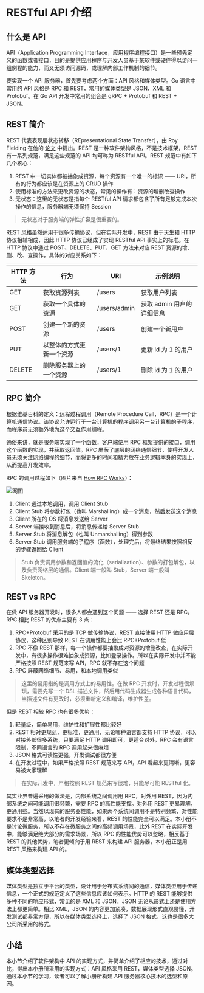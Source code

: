 
# RESTful API 介绍

## 什么是 API

API（Application Programming Interface，应用程序编程接口）是一些预先定义的函数或者接口，目的是提供应用程序与开发人员基于某软件或硬件得以访问一组例程的能力，而又无须访问源码，或理解内部工作机制的细节。

要实现一个 API 服务器，首先要考虑两个方面：API 风格和媒体类型。Go 语言中常用的 API 风格是 RPC 和 REST，常用的媒体类型是 JSON、XML 和 Protobuf。在 Go API 开发中常用的组合是 gRPC + Protobuf 和 REST + JSON。

## REST 简介

REST 代表表现层状态转移（REpresentational State Transfer），由 Roy Fielding 在他的 [论文](https://www.ics.uci.edu/~fielding/pubs/dissertation/top.htm) 中提出。REST 是一种软件架构风格，不是技术框架，REST 有一系列规范，满足这些规范的 API 均可称为 RESTful API。REST 规范中有如下几个核心：

1. REST 中一切实体都被抽象成资源，每个资源有一个唯一的标识 —— URI，所有的行为都应该是在资源上的 CRUD 操作
2. 使用标准的方法来更改资源的状态，常见的操作有：资源的增删改查操作
3. 无状态：这里的无状态是指每个 RESTful API 请求都包含了所有足够完成本次操作的信息，服务器端无须保持 Session

> 无状态对于服务端的弹性扩容是很重要的。


REST 风格虽然适用于很多传输协议，但在实际开发中，REST 由于天生和 HTTP 协议相辅相成，因此 HTTP 协议已经成了实现 RESTful API 事实上的标准。在 HTTP 协议中通过 POST、DELETE、PUT、GET 方法来对应 REST 资源的增、删、改、查操作，具体的对应关系如下：

| HTTP 方法 | 行为 | URI | 示例说明 |
|---|---|---| --- |
| GET | 获取资源列表| /users | 获取用户列表|
| GET | 获取一个具体的资源 | /users/admin | 获取 admin 用户的详细信息 |
| POST | 创建一个新的资源 | /users | 创建一个新用户 |
| PUT | 以整体的方式更新一个资源 | /users/1 |  更新 id 为 1 的用户 |
| DELETE | 删除服务器上的一个资源 | /users/1 | 删除 id 为 1 的用户|

## RPC 简介 

根据维基百科的定义：远程过程调用（Remote Procedure Call，RPC）是一个计算机通信协议。该协议允许运行于一台计算机的程序调用另一台计算机的子程序，而程序员无须额外地为这个交互作用编程。

通俗来讲，就是服务端实现了一个函数，客户端使用 RPC 框架提供的接口，调用这个函数的实现，并获取返回值。RPC 屏蔽了底层的网络通信细节，使得开发人员无须关注网络编程的细节，而将更多的时间和精力放在业务逻辑本身的实现上，从而提高开发效率。

RPC 的调用过程如下（图片来自 [How RPC Works](https://docs.microsoft.com/en-us/previous-versions/windows/it-pro/windows-server-2003/cc738291(v=ws.10))）：

![网图](https://user-gold-cdn.xitu.io/2018/6/17/1640cdbb95ac1a37)

1. Client 通过本地调用，调用 Client Stub
2. Client Stub 将参数打包（也叫 Marshalling）成一个消息，然后发送这个消息
3. Client 所在的 OS 将消息发送给 Server
4. Server 端接收到消息后，将消息传递给 Server Stub
5. Server Stub 将消息解包（也叫 Unmarshalling）得到参数
6. Server Stub 调用服务端的子程序（函数），处理完后，将最终结果按照相反的步骤返回给 Client

> Stub 负责调用参数和返回值的流化（serialization）、参数的打包解包，以及负责网络层的通信。Client 端一般叫 Stub，Server 端一般叫 Skeleton。

## REST vs RPC

在做 API 服务器开发时，很多人都会遇到这个问题 —— 选择 REST 还是 RPC。RPC 相比 REST 的优点主要有 3 点：
1. RPC+Protobuf 采用的是 TCP 做传输协议，REST 直接使用 HTTP 做应用层协议，这种区别导致 REST 在调用性能上会比 RPC+Protobuf 低
2. RPC 不像 REST 那样，每一个操作都要抽象成对资源的增删改查，在实际开发中，有很多操作很难抽象成资源，比如登录操作。所以在实际开发中并不能严格按照 REST 规范来写 API，RPC 就不存在这个问题
3. RPC 屏蔽网络细节、易用，和本地调用类似

> 这里的易用指的是调用方式上的易用性。在做 RPC 开发时，开发过程很烦琐，需要先写一个 DSL 描述文件，然后用代码生成器生成各种语言代码，当描述文件有更改时，必须重新定义和编译，维护性差。

但是 REST 相较 RPC 也有很多优势：

1. 轻量级，简单易用，维护性和扩展性都比较好
2. REST 相对更规范，更标准，更通用，无论哪种语言都支持 HTTP 协议，可以对接外部很多系统，只要满足 HTTP 调用即可，更适合对外，RPC 会有语言限制，不同语言的 RPC 调用起来很麻烦
4. JSON 格式可读性更强，开发调试都很方便
5. 在开发过程中，如果严格按照 REST 规范来写 API，API 看起来更清晰，更容易被大家理解
> 在实际开发中，严格按照 REST 规范来写很难，只能尽可能 RESTful 化。

其实业界普遍采用的做法是，内部系统之间调用用 RPC，对外用 REST，因为内部系统之间可能调用很频繁，需要 RPC 的高性能支撑。对外用 REST 更易理解，更通用些。当然以现有的服务器性能，如果两个系统间调用不是特别频繁，对性能要求不是非常高，以笔者的开发经验来看，REST 的性能完全可以满足。本小册不是讨论微服务，所以不存在微服务之间的高频调用场景，此外 REST 在实际开发中，能够满足绝大部分的需求场景，所以 RPC 的性能优势可以忽略，相反基于 REST 的其他优势，笔者更倾向于用 REST 来构建 API 服务器，本小册正是用 REST 风格来构建 API 的。

## 媒体类型选择

媒体类型是独立于平台的类型，设计用于分布式系统间的通信，媒体类型用于传递信息，一个正式的规范定义了这些信息应该如何表示。HTTP 的 REST 能够提供多种不同的响应形式，常见的是 XML 和 JSON。JSON 无论从形式上还是使用方法上都更简单。相比 XML，JSON 的内容更加紧凑，数据展现形式直观易懂，开发测试都非常方便，所以在媒体类型选择上，选择了 JSON 格式，这也是很多大公司所采用的格式。

## 小结

本小节介绍了软件架构中 API 的实现方式，并简单介绍了相应的技术，通过对比，得出本小册所采用的实现方式：API 风格采用 REST，媒体类型选择 JSON。通过本小节的学习，读者可以了解小册所构建 API 服务器核心技术的选型和原因。